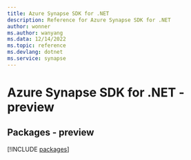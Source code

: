 ```yaml
---
title: Azure Synapse SDK for .NET
description: Reference for Azure Synapse SDK for .NET
author: wonner
ms.author: wanyang
ms.data: 12/14/2022
ms.topic: reference
ms.devlang: dotnet
ms.service: synapse
---
```

# Azure Synapse SDK for .NET - preview
## Packages - preview
[!INCLUDE [packages](synapse-index.md)]